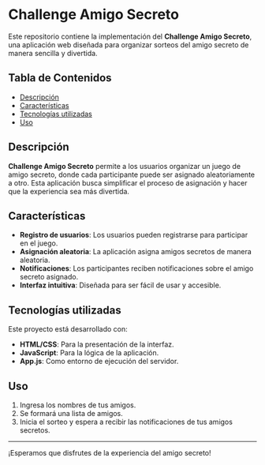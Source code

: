 # Challenge Amigo Secreto

Este repositorio contiene la implementación del **Challenge Amigo Secreto**, una aplicación web diseñada para organizar sorteos del amigo secreto de manera sencilla y divertida.

## Tabla de Contenidos

- [Descripción](#descripción)
- [Características](#características)
- [Tecnologías utilizadas](#tecnologías-utilizadas)
- [Uso](#uso)

## Descripción

**Challenge Amigo Secreto** permite a los usuarios organizar un juego de amigo secreto, donde cada participante puede ser asignado aleatoriamente a otro. Esta aplicación busca simplificar el proceso de asignación y hacer que la experiencia sea más divertida.

## Características

- **Registro de usuarios**: Los usuarios pueden registrarse para participar en el juego.
- **Asignación aleatoria**: La aplicación asigna amigos secretos de manera aleatoria.
- **Notificaciones**: Los participantes reciben notificaciones sobre el amigo secreto asignado.
- **Interfaz intuitiva**: Diseñada para ser fácil de usar y accesible.

## Tecnologías utilizadas

Este proyecto está desarrollado con:

- **HTML/CSS**: Para la presentación de la interfaz.
- **JavaScript**: Para la lógica de la aplicación.
- **App.js**: Como entorno de ejecución del servidor.

## Uso

1. Ingresa los nombres de tus amigos.
2. Se formará una lista de amigos.
3. Inicia el sorteo y espera a recibir las notificaciones de tus amigos secretos.

---

¡Esperamos que disfrutes de la experiencia del amigo secreto!
```
